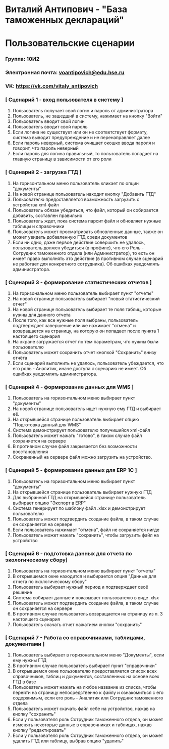 # Виталий Антипович - "База таможенных деклараций"
# Пользовательские сценарии

### Группа: 10И2
### Электронная почта: voantipovich@edu.hse.ru
### VK: https://vk.com/vitaly_antipovich


### [ Сценарий 1 - вход пользователя в систему ]
1. Пользователь получает свой логин и пароль от администратора
2. Пользователь, не зашедший в систему, нажимает на кнопку "Войти"
3. Пользователь вводит свой логин
4. Пользователь вводит свой пароль
5. Если логина не существует или он не соответствует формату, система выводит предупреждение и не перенаправляет далее
6. Если пароль неверный, система очищает окошко ввода пароля и говорит, что пароль неверный
7. Если пароль для логина правильный, то пользователь попадает на главную страницу в зависимости от его роли

### [ Сценарий 2 - загрузка ГТД ]
1. На горизонтальном меню пользователь кликает по опции "документы"
2. На новой странице пользователь находит кнопку "Добавить ГТД"
3. Пользователю предоставляется возможность загрузить с устройства xml-файл
4. Пользователь обязан убедиться, что файл, который он собирается добавить, составлен правильно
5. Пользователь ждет, пока система парсит файл и обновляет нужные таблицы и справочники
6. Пользователь может просматривать обновленные данные, также он может увидеть добавленную ГТД среди документов
7. Если ни одно, даже первое действие совершить не удалось, пользователь должен убедиться (в профиле), что его Роль - Сотрудник таможенного отдела (или Администратор), то есть он имеет право выполнять это действие (в противном случае сценарий не работает для конкретного сотрудника). Об ошибках уведомлять администратора.

### [ Сценарий 3 - формирование статистических отчетов ]
1. На горизональном меню пользователь выбирает пункт "отчеты"
2. На новой странице пользователь выбирает "новый статистический отчет"
3. На новой странице пользователь выбирает те поля таблиц, которые нужны для данного отчета
4. После того, как все нужные поля выбраны, пользователь подтверждает завершение или же нажимает "отмена" и возвращается на страницу, на которую он попадает после пункта 1 настоящего сценария
5. На экране загружается отчет по тем параметрам, что нужны были пользователю
6. Пользователь может сохранить отчет кнопкой "Сохранить" внизу отчёта
7. Если сценарий выполнить не удалось, пользователь убеждается, что его роль - Аналитик, иначе доступа к сценарию не имеет. Об ошибках уведомлять администратора.

### [ Сценарий 4 - формирование данных для WMS ]
1. Пользователь на горизонтальном меню выбирает пункт "документы"
2. На новой странице пользователь ищет нужную ему ГТД и выбирает её.
3. На открывшейся странице пользователь выбирает опцию "Подготовка данный для WMS"
4. Система демонстрирует пользователю получишийся xml-файл
5. Пользователь может нажать "готово", в таком случае файл сохраняется на сервере
6. В противном случае файл закрывается без возможности восстановления
7. Сохраненный на сервере файл можно загрузить на устройство.

### [ Сценарий 5 - формирование данных для ERP 1C ]
1. Пользователь на горизонтальном меню выбирает пункт "документы"
2. На открывшейся странице пользователь выбирает нужную ГТД
3. Для выбранной ГТД на открывшейся странице пользователь выбирает опцию "Экспорт в ERP"
4. Система генерирует по шаблону файл .xlsx и демонстрирует пользователю
5. Пользователь может подтвердить создание файла, в таком случае он сохраняется на сервере
6. Если пользователь нажимает "отмена", файл не сохраняется нигде
7. Пользователь может нажать "сохранить", чтобы загрузить файл на устройство

### [ Сценарий 6 - подготовка данных для отчета по экологическому сбору]
1. Пользователь на горизонтальном меню выбирает пункт "отчеты"
2. В открывшемся окне находится и выбирается опция "Данные для отчета по экологическому сбору"
3. Пользователь выбирает нужный период и подтверждает своё решение
4. Система собирает данные и показывает пользователю в виде .xlsx
5. Пользователь может подтвердить создание файла, в таком случае он сохраняется на сервере
6. В противном случае пользователь возвращается на страницу из п. 3 настоящего сценария
7. Пользователь скачать отчет нажатием кнопки "сохранить"

### [ Сценарий 7 - Работа со справочниками, таблицами, документами ]
1. Пользователь выбирает в горизонатальном меню "Документы", если ему нужны ГТД 
2. В противном случае пользователь выбирает пункт "справочники"
3. В открывшемся окне пользователю предоставляется список всех справочников, таблиц и документов, составленных на основе всех ГТД в базе
4. Пользователь может нажать на любое название из списка, чтобы перейти на страницу непосредственно к файлу и ознакомиться с его содержимым, если его роль - Аналитик или Сотрудник таможенного отдела
5. Пользователь может скачать файл себе на устройство, нажав на кнопку "сохранить"
6. Если у пользователя роль Сотрудник таможенного отдела, он может изменять некоторые данные в справочниках и таблицах, нажав кнопку "редактировать"
7. Если у пользователя роль Сотрудник таможенного отдела, он может удалить ГТД или таблицу, выбрав опцию "удалить"
